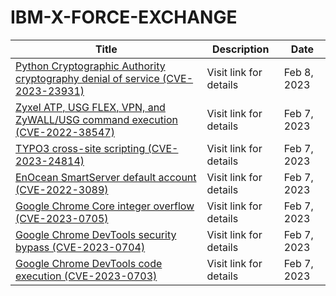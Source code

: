 

# IBM-X-FORCE-EXCHANGE

 |Title|Description|Date|
 |---|---|---|
 |[Python Cryptographic Authority cryptography denial of service (CVE-2023-23931)](https://exchange.xforce.ibmcloud.com/activity/list?filter=Vulnerabilities)|Visit link for details|Feb 8, 2023|
 |[Zyxel ATP, USG FLEX, VPN, and ZyWALL/USG command execution (CVE-2022-38547)](https://exchange.xforce.ibmcloud.com/activity/list?filter=Vulnerabilities)|Visit link for details|Feb 7, 2023|
 |[TYPO3 cross-site scripting (CVE-2023-24814)](https://exchange.xforce.ibmcloud.com/activity/list?filter=Vulnerabilities)|Visit link for details|Feb 7, 2023|
 |[EnOcean SmartServer default account (CVE-2022-3089)](https://exchange.xforce.ibmcloud.com/activity/list?filter=Vulnerabilities)|Visit link for details|Feb 7, 2023|
 |[Google Chrome Core integer overflow (CVE-2023-0705)](https://exchange.xforce.ibmcloud.com/activity/list?filter=Vulnerabilities)|Visit link for details|Feb 7, 2023|
 |[Google Chrome DevTools security bypass (CVE-2023-0704)](https://exchange.xforce.ibmcloud.com/activity/list?filter=Vulnerabilities)|Visit link for details|Feb 7, 2023|
 |[Google Chrome DevTools code execution (CVE-2023-0703)](https://exchange.xforce.ibmcloud.com/activity/list?filter=Vulnerabilities)|Visit link for details|Feb 7, 2023|
 